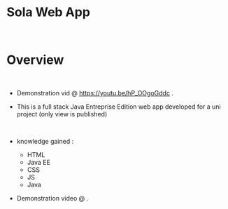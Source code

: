 # Sola Web App
<br>

# Overview
<br>

- Demonstration vid @ https://youtu.be/hP_OOgoGddc .

- This is a full stack Java Entreprise Edition web app developed for a uni project (only view is published)
<br>

- knowledge gained :
    - HTML
    - Java EE
    - CSS
    - JS
    - Java

- Demonstration video @ .